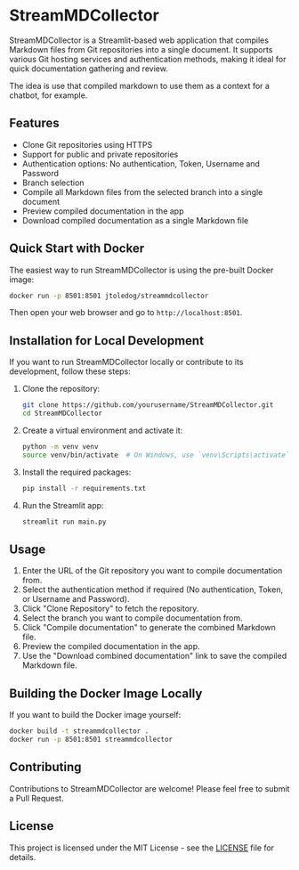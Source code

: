 # StreamMDCollector

StreamMDCollector is a Streamlit-based web application that compiles Markdown files from Git repositories into a single document. It supports various Git hosting services and authentication methods, making it ideal for quick documentation gathering and review.

The idea is use that compiled markdown to use them as a context for a chatbot, for example.

## Features

- Clone Git repositories using HTTPS
- Support for public and private repositories
- Authentication options: No authentication, Token, Username and Password
- Branch selection
- Compile all Markdown files from the selected branch into a single document
- Preview compiled documentation in the app
- Download compiled documentation as a single Markdown file

## Quick Start with Docker

The easiest way to run StreamMDCollector is using the pre-built Docker image:

```bash
docker run -p 8501:8501 jtoledog/streammdcollector
```

Then open your web browser and go to `http://localhost:8501`.

## Installation for Local Development

If you want to run StreamMDCollector locally or contribute to its development, follow these steps:

1. Clone the repository:
   ```bash
   git clone https://github.com/yourusername/StreamMDCollector.git
   cd StreamMDCollector
   ```

2. Create a virtual environment and activate it:
   ```bash
   python -m venv venv
   source venv/bin/activate  # On Windows, use `venv\Scripts\activate`
   ```

3. Install the required packages:
   ```bash
   pip install -r requirements.txt
   ```

4. Run the Streamlit app:
   ```bash
   streamlit run main.py
   ```

## Usage

1. Enter the URL of the Git repository you want to compile documentation from.
2. Select the authentication method if required (No authentication, Token, or Username and Password).
3. Click "Clone Repository" to fetch the repository.
4. Select the branch you want to compile documentation from.
5. Click "Compile documentation" to generate the combined Markdown file.
6. Preview the compiled documentation in the app.
7. Use the "Download combined documentation" link to save the compiled Markdown file.

## Building the Docker Image Locally

If you want to build the Docker image yourself:

```bash
docker build -t streammdcollector .
docker run -p 8501:8501 streammdcollector
```

## Contributing

Contributions to StreamMDCollector are welcome! Please feel free to submit a Pull Request.

## License

This project is licensed under the MIT License - see the [LICENSE](LICENSE) file for details.

